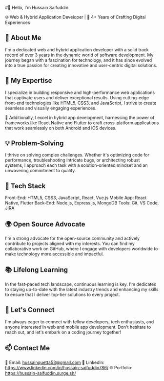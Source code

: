#👋 Hello, I'm Hussain Saifuddin

🌐 Web & Hybrid Application Developer | 🚀 4+ Years of Crafting Digital Experiences

📌 About Me
----------------
I'm a dedicated web and hybrid application developer with a solid track record of over 3 years in the dynamic world of software development. My journey began with a fascination for technology, and it has since evolved into a true passion for creating innovative and user-centric digital solutions.

🚀 My Expertise
----------------
I specialize in building responsive and high-performance web applications that captivate users and deliver exceptional results. Using cutting-edge front-end technologies like HTML5, CSS3, and JavaScript, I strive to create seamless and visually engaging experiences.

📱 Additionally, I excel in hybrid app development, harnessing the power of frameworks like React Native and Flutter to craft cross-platform applications that work seamlessly on both Android and iOS devices.

💡 Problem-Solving
----------------
I thrive on solving complex challenges. Whether it's optimizing code for performance, troubleshooting intricate bugs, or architecting robust systems, I approach each task with a solution-oriented mindset and an unwavering commitment to quality.

🧰 Tech Stack
----------------
Front-End: HTML5, CSS3, JavaScript, React, Vue.js
Mobile App: React Native, Flutter
Back-End: Node.js, Express.js, MongoDB
Tools: Git, VS Code, JIRA

🌍 Open Source Advocate
----------------
I'm a strong advocate for the open-source community and actively contribute to projects aligned with my interests. You can find my collaborative work on GitHub, where I engage with developers worldwide to make technology more accessible and impactful.

📚 Lifelong Learning
----------------
In the fast-paced tech landscape, continuous learning is key. I'm dedicated to staying up-to-date with the latest industry trends and enhancing my skills to ensure that I deliver top-tier solutions to every project.

🤝 Let's Connect
----------------
I'm always eager to connect with fellow developers, tech enthusiasts, and anyone interested in web and mobile app development. Don't hesitate to reach out, and let's embark on a coding journey together!

📫 Contact Me
----------------
📧 Email: hussainquetta53@gmail.com
💼 LinkedIn: https://www.linkedin.com/in/hussain-saifuddin786/
🌐 Portfolio: https://hussain-saifuddin.surge.sh/
